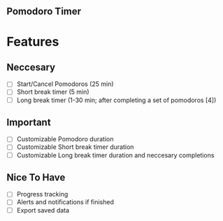 Pomodoro Timer
-------------------------


# Features
## Neccesary
- [ ] Start/Cancel Pomodoros (25 min)
- [ ] Short break timer (5 min)
- [ ] Long break timer (1-30 min; after completing a set of pomodoros [4])

## Important
- [ ] Customizable Pomodoro duration
- [ ] Customizable Short break timer duration
- [ ] Customizable Long break timer duration and neccesary completions

## Nice To Have
- [ ] Progress tracking
- [ ] Alerts and notifications if finished
- [ ] Export saved data